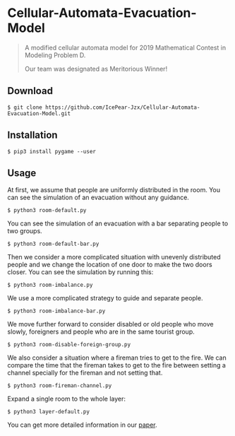 # Cellular-Automata-Evacuation-Model

> A modified cellular automata model for 2019 Mathematical Contest in Modeling Problem D.
>
> Our team was designated as Meritorious Winner!

## Download

```shell
$ git clone https://github.com/IcePear-Jzx/Cellular-Automata-Evacuation-Model.git
```

## Installation

```shell
$ pip3 install pygame --user
```

## Usage

At first, we assume that people are uniformly distributed in the room.
You can see the simulation of an evacuation without any guidance.

```shell
$ python3 room-default.py
```

You can see the simulation of an evacuation with a bar separating people to two groups.

```shell
$ python3 room-default-bar.py
```

Then we consider a more complicated situation with unevenly distributed people and we change the location of one door to make the two doors closer.
You can see the simulation by running this:

```shell
$ python3 room-imbalance.py
```

We use a more complicated strategy to guide and separate people.

```shell
$ python3 room-imbalance-bar.py
```

We move further forward to consider disabled or old people who move slowly, foreigners and people who are in the same tourist group.

```shell
$ python3 room-disable-foreign-group.py
```

We also consider a situation where a fireman tries to get to the fire. We can compare the time that the fireman takes to get to the fire between setting a channel specially for the fireman and not setting that.

```shell
$ python3 room-fireman-channel.py
```

Expand a single room to the whole layer:

```shell
$ python3 layer-default.py
```

You can get more detailed information in our [paper](Escape-to-Victory-from-the-Louvre.pdf).
